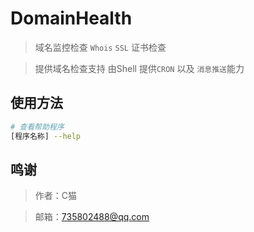 # DomainHealth
> 域名监控检查 `Whois` `SSL` 证书检查 

> 提供域名检查支持
> 由Shell 提供`CRON` 以及 `消息推送`能力

## 使用方法
```bash
# 查看帮助程序
[程序名称] --help
```


## 鸣谢
> 作者：C猫

> 邮箱：735802488@qq.com
